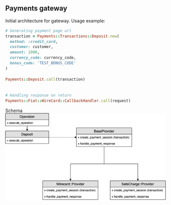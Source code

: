 ## Payments gateway
Initial architecture for gateway. Usage example:

```ruby
# Generating payment page url
transaction = Payments::Transactions::Deposit.new(
  method: :credit_card,
  customer: customer,
  amount: 1000,
  currency_code: currency_code,
  bonus_code: 'TEST_BONUS_CODE'
)

Payments::Deposit.call(transaction)


# Handling response on return
Payments::Fiat::WireCard::CallbackHandler.call(request)

```

Schema
![gateway arch](./payments_gateway_arch.jpg "Payments gateway arch")
